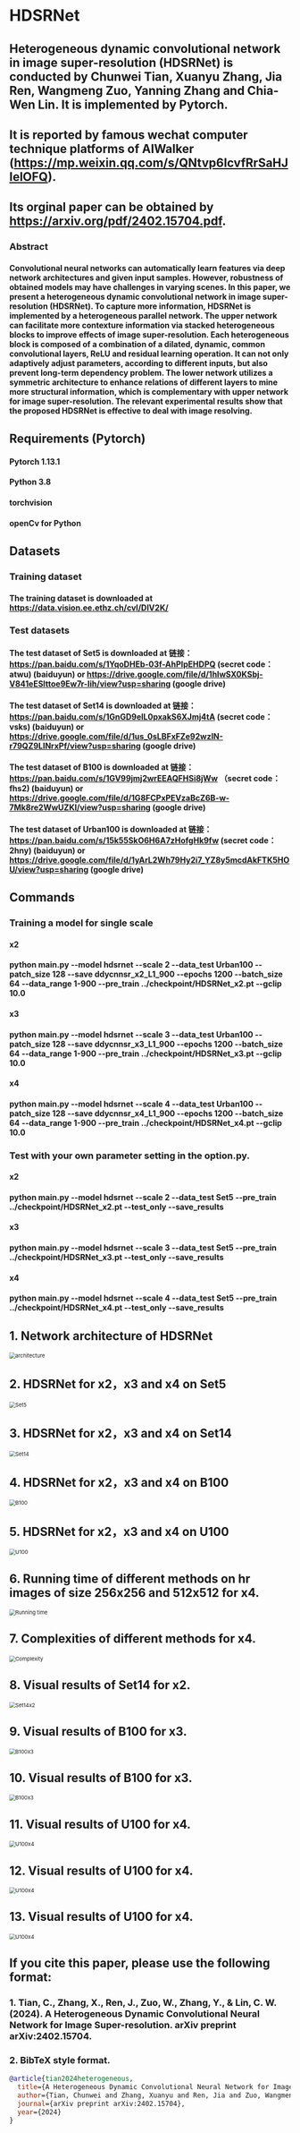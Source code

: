 # HDSRNet
## Heterogeneous dynamic convolutional network in image super-resolution (HDSRNet) is conducted by Chunwei Tian, Xuanyu Zhang, Jia Ren, Wangmeng Zuo, Yanning Zhang and Chia-Wen Lin. It is implemented by Pytorch. 
## It is reported by famous wechat computer technique platforms of AIWalker (https://mp.weixin.qq.com/s/QNtvp6IcvfRrSaHJIelOFQ).
## Its orginal paper can be obtained by https://arxiv.org/pdf/2402.15704.pdf.

### Abstract
#### Convolutional neural networks can automatically learn features via deep network architectures and given input samples. However, robustness of obtained models may have challenges in varying scenes. In this paper, we present a heterogeneous dynamic convolutional network in image super-resolution (HDSRNet). To capture more information, HDSRNet is implemented by a heterogeneous parallel network. The upper network can facilitate more contexture information via stacked heterogeneous blocks to improve effects of image super-resolution. Each heterogeneous block is composed of a combination of a dilated, dynamic, common convolutional layers, ReLU and residual learning operation. It can not only adaptively adjust parameters, according to different inputs, but also prevent long-term dependency problem. The lower network utilizes a symmetric architecture to enhance relations of different layers to mine more structural information, which is complementary with upper network for image super-resolution. The relevant experimental results show that the proposed HDSRNet is effective to deal with image resolving.



## Requirements (Pytorch)  
#### Pytorch 1.13.1

#### Python 3.8

#### torchvision

#### openCv for Python

## Datasets
### Training dataset

#### The training dataset is downloaded at https://data.vision.ee.ethz.ch/cvl/DIV2K/

### Test datasets

#### The test dataset of Set5 is downloaded at 链接：https://pan.baidu.com/s/1YqoDHEb-03f-AhPIpEHDPQ (secret code：atwu) (baiduyun) or https://drive.google.com/file/d/1hlwSX0KSbj-V841eESlttoe9Ew7r-Iih/view?usp=sharing (google drive)

#### The test dataset of Set14 is downloaded at 链接：https://pan.baidu.com/s/1GnGD9elL0pxakS6XJmj4tA (secret code：vsks) (baiduyun) or https://drive.google.com/file/d/1us_0sLBFxFZe92wzIN-r79QZ9LINrxPf/view?usp=sharing (google drive)

#### The test dataset of B100 is downloaded at 链接：https://pan.baidu.com/s/1GV99jmj2wrEEAQFHSi8jWw （secret code：fhs2) (baiduyun) or https://drive.google.com/file/d/1G8FCPxPEVzaBcZ6B-w-7Mk8re2WwUZKl/view?usp=sharing (google drive)

#### The test dataset of Urban100 is downloaded at 链接：https://pan.baidu.com/s/15k55SkO6H6A7zHofgHk9fw (secret code：2hny) (baiduyun) or https://drive.google.com/file/d/1yArL2Wh79Hy2i7_YZ8y5mcdAkFTK5HOU/view?usp=sharing (google drive)

## Commands
### Training a model for single scale

#### x2
#### python main.py --model hdsrnet --scale 2  --data_test Urban100 --patch_size 128 --save ddycnnsr_x2_L1_900  --epochs 1200   --batch_size 64 --data_range 1-900 --pre_train ../checkpoint/HDSRNet_x2.pt --gclip 10.0
#### x3
#### python main.py --model hdsrnet --scale 3  --data_test Urban100 --patch_size 128 --save ddycnnsr_x3_L1_900  --epochs 1200   --batch_size 64 --data_range 1-900 --pre_train ../checkpoint/HDSRNet_x3.pt --gclip 10.0
#### x4
#### python main.py --model hdsrnet --scale 4  --data_test Urban100 --patch_size 128 --save ddycnnsr_x4_L1_900  --epochs 1200   --batch_size 64 --data_range 1-900 --pre_train ../checkpoint/HDSRNet_x4.pt --gclip 10.0

### Test with your own parameter setting in the option.py.
#### x2
#### python main.py --model hdsrnet --scale 2  --data_test Set5  --pre_train ../checkpoint/HDSRNet_x2.pt --test_only --save_results
#### x3
#### python main.py --model hdsrnet --scale 3  --data_test Set5  --pre_train ../checkpoint/HDSRNet_x3.pt --test_only --save_results
#### x4
#### python main.py --model hdsrnet --scale 4  --data_test Set5  --pre_train ../checkpoint/HDSRNet_x4.pt --test_only --save_results


## 1. Network architecture of HDSRNet

<img src="./results/Figure1.png" alt="architecture" style="zoom:67%;" />

## 2. HDSRNet for x2，x3 and x4 on Set5

<img src="./results/Set5.png" alt="Set5" style="zoom:67%;" />

## 3. HDSRNet for x2，x3 and x4 on Set14

<img src="./results/Set14.png" alt="Set14" style="zoom:67%;" />

## 4. HDSRNet for x2，x3 and x4  on B100

<img src="./results/B100.png" alt="B100" style="zoom:67%;" />

## 5. HDSRNet for x2，x3 and x4  on U100

<img src="./results/U100.png" alt="U100" style="zoom:67%;" />

## 6. Running time of different methods on hr images of size 256x256 and 512x512 for x4.

<img src="./results/Running time.png" alt="Running time" style="zoom:67%;" />

## 7. Complexities of different methods for x4.

<img src="./results/Complexity.png" alt="Complexity" style="zoom:67%;" />

## 8. Visual results of Set14 for x2.

<img src="./results/Figure2.png" alt="Set14x2" style="zoom:67%;" />

## 9. Visual results of B100 for x3.

<img src="./results/Figure3.png" alt="B100x3" style="zoom:67%;" />

## 10. Visual results of B100 for x3.

<img src="./results/Figure4.png" alt="B100x3" style="zoom:67%;" />

## 11. Visual results of U100 for x4.

<img src="./results/Figure5.png" alt="U100x4" style="zoom:67%;" />

## 12. Visual results of U100 for x4.

<img src="./results/Figure6.png" alt="U100x4" style="zoom:67%;" />

## 13. Visual results of U100 for x4.

<img src="./results/Figure7.png" alt="U100x4" style="zoom:67%;" />

## If you cite this paper, please use the following format:

### 1. Tian, C., Zhang, X., Ren, J., Zuo, W., Zhang, Y., & Lin, C. W. (2024). A Heterogeneous Dynamic Convolutional Neural Network for Image Super-resolution. arXiv preprint arXiv:2402.15704.
### 2. BibTeX style format.
```BibTeX
@article{tian2024heterogeneous,
  title={A Heterogeneous Dynamic Convolutional Neural Network for Image Super-resolution},
  author={Tian, Chunwei and Zhang, Xuanyu and Ren, Jia and Zuo, Wangmeng and Zhang, Yanning and Lin, Chia-Wen},
  journal={arXiv preprint arXiv:2402.15704},
  year={2024}
}
```
